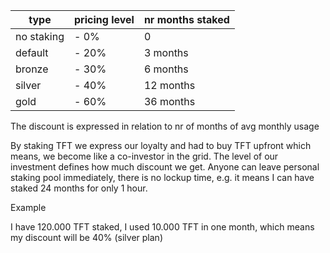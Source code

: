 | type       | pricing level | nr months staked |
| ---------- | ------------- | ---------------- |
| no staking | - 0%          | 0                |
| default    | - 20%         | 3 months         |
| bronze     | - 30%         | 6 months         |
| silver     | - 40%         | 12 months        |
| gold       | - 60%         | 36 months        |


The discount is expressed in relation to nr of months of avg monthly usage

By staking TFT we express our loyalty and had to buy TFT upfront which means, we become like a co-investor in the grid. The level of our investment defines how much discount we get. Anyone can leave personal staking pool immediately, there is no lockup time, e.g. it means I can have staked 24 months for only 1 hour.

Example

I have 120.000 TFT staked, I used 10.000 TFT in one month, which means my discount will be 40% (silver plan)
